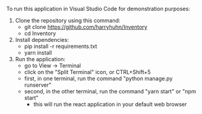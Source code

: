 To run this application in Visual Studio Code for demonstration purposes:
1. Clone the repository using this command:
   - git clone https://github.com/harryhuhn/Inventory
   - cd Inventory
2. Install dependencies:
   - pip install -r requirements.txt
   - yarn install
3. Run the application:
   - go to View -> Terminal
   - click on the "Split Terminal" icon, or CTRL+Shift+5
   - first, in one terminal, run the command "python manage.py runserver"
   - second, in the other terminal, run the command "yarn start" or "npm start" 
      - this will run the react application in your default web browser 
